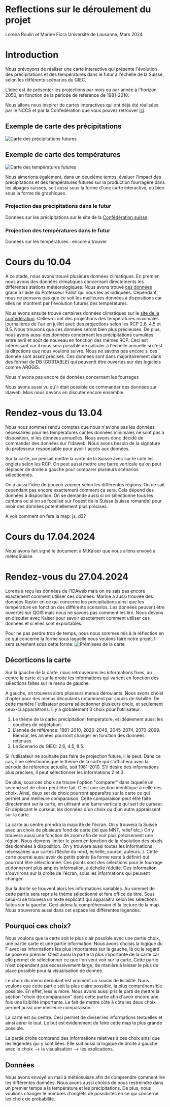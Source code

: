 # Reflections sur le déroulement du projet
Lorena Roulin et Marine Fiora
Université de Lausanne, Mars 2024

# Introduction
Nous prévoyons de réaliser une carte interactive qui présente l'évolution des précipitations et des températures dans le futur à l'échelle de la Suisse, selon les différents scénarios du GIEC. 

L'idée est de présenter les projections par mois ou par année à l'horizon 2050, en fonction de la période de référence de 1981-2010. 

Nous allons nous inspirer de cartes interactives qui ont déjà été réalisées par le NCCS et par la Confédération que vous pouvez retrouver [ici](https://hydromapscc.ch/#fr/8/46.483/6.949/bl_hds--k01_k010001_rcp26_1995_00_medv0_1$531--k02_k020001_rcp26_1995_00_medv0_1$0/NULL).

## Exemple de carte des précipitations 
![Carte des précipitations futures](precipitations.png)

## Exemple de carte des températures 
![Carte des températures futures](temperatures.png)

Nous aimerions également, dans un deuxième temps, évaluer l'impact des précipitations et des températures futures sur la production fourragère dans les alpages suisses, soit aussi sous la forme d'une carte interactive, ou bien sous la forme de graphiques. 

### Projection des précipitations dans le futur 
Données sur les précipitations sur le site de la [Confédération suisse](https://www.bafu.admin.ch/). 

### Projection des températures dans le futur 
Données sur les températures : encore à trouver

# Cours du 10.04
A ce stade, nous avons trouvé plusieurs données climatiques. En premier, nous avons des données climatiques concernant directements les différentes stations météorologiques. Nous avons trouvé [ces données](https://www.meteosuisse.admin.ch/services-et-publications/applications/ext/climate-tables-homogenized.html) grâce à l'aide du Professeur Fallot qui nous les as indiquées. Cependant, nous ne pensons pas que ce soit les meilleures données à dispositions car elles ne montrent par l'évolution futures des températures. 

Nous avons ensuite trouvé certaines données climatiques sur le [site de la confédération](https://www.bafu.admin.ch/bafu/fr/home/etat/donnees/geodonnees/forets--geodonnees.html). Celles-ci ont des projections des températures maximales journalières de l'air en juillet avec des projections selon les RCP 2.6, 4.5 et 8.5. Nous trouvons que ces données seront bien plus précieuses. De plus, nous avons aussi des données concernant les précipitations cumulées entre avril et août de nouveau en fonction des mêmes RCP. Ceci est intéressant car il nous sera possible de calculer à l'échelle annuelle si c'est la directions que nous voulons suivre. Nous ne savons pas encore si ces donnée sont assez précises. Ces données sont dans majoritairement dans des format de DB (GDBTABLE) qui peuventt être ouvertes sur des logiciels comme ARGGIS.

Nous n'avons pas encore de données concernant les fourrages

Nous avons aussi vu qu'il était possible de commander des données sur Idaweb. Mais nous devons en discuter encore ensemble. 

# Rendez-vous du 13.04
Nous nous sommes rendu comptes que nous n'avions pas les données nécessaires pour les températures car les données minimales ne sont pas à disposition, ni les données annuelles. Nous avons donc décidé de commander des données sur l'Idaweb. Nous avons besoin de la signature du professeur responsable pour avoir l'accès aux données. 

Sur la carte, on pensait mettre la carte de la Suisse avec sur le côté les onglets selon les RCP. On peut aussi mettre une barre verticale qu'on peut déplacer de droite à gauche pour comparer plusieurs scénarios sélectionnés. 

On a aussi l'idée de pouvoir zoomer selon les différentes régions. On ne sait cependant pas encore exactement comment ça sera. Cela dépend des données à disposition. On se demande aussi si on sélectionne tous les cantons ou si on se focalise sur l'ouest de la Suisse (suisse romande) pour avoir des données potentiellement plus précises.

A voir comment on fera la map: js, d3?

# Cours du 17.04.2024

Nous avons fait signé le document à M.Kaiser que nous allons envoyé à météoSuisse. 

# Rendez-vous du 27.04.2024
Lorena à reçu les données de l'IDAweb mais on ne sais pas encore exactement comment utiliser ces données. Marine a aussi trouvée des données Raster en ce qui concerne les précipitations ainsi que les température en fonction des différents scenarios. Les données peuvent être ouvertes sur QGIS mais nous ne savons pas comment les lire. Nous devons en discuter avec Kaiser pour savoir exactement comment utiliser ces données et si elles sont exploitables. 

Pour ne pas perdre trop de temps, nous nous sommes mis à la réflection en ce qui concerne la forme sous laquelle nous voulons faire notre projet. Il sera surement sous cette forme: 
![Prémisses de la carte ](carte_idee_geovisu2.jpg)

## Décorticons la carte
Sur la gauche de la carte, nous retrouverons les informations fixes, au centre la carte et sur la droite les informations qui varient en fonction des sélections faites sur le menu de gauche.


A gauche, on  trouvera alors plusieurs menus déroulants. Nous avons choisi d'opter pour des menus découlants notamment par soucis de lisibilité. De cette manière l'utilisateur pourra sélectionner plusieurs choix, et seulement ceux-ci apparaitrons. Il y a globalement 3 choix pour l'utilisateur. 

1. Le thème de la carte: précipitation, température, et idéalement aussi les couches de végétation. 
2. L'année de référence: 1981-2010, 2020-2049, 2045-2074, 2070-2099. Biensûr, les années pourront changer en fonction des données retenues. 
3. Le Scenario du GIEC: 2.6, 4.5, 8.5. 

Si l'utilisateur ne souhaite pas faire de projection future, il le peut. Dans ce cas, il ne sélectionne que le thème de la carte qui s'affichera avec la période de référence actuelle, soit 1981-2010. S'il désire des informations plus précises, il peut sélectionner les informations 2 et 3.

De plus, sous ces choix se trouve l'option "comparer" dans laquelle un second set de choix peut être fait. C'est une section identitique à celle des choix. Ainsi, deux set de choix pourront apparaître sur la carte ce qui permet une meilleure comparaison. Cette comparaison peut être faite directement sur la carte, en utilisant une barre verticale qui sert de curseur. En déplaçant le curseur, les données d'un choix ou d'un autre appraissent sur la carte. 

La carte au centre prendra la majorité de l'écran. On y trouvera la Suisse avec un choix de plusieurs fond de carte (tel que MNT, relief etc.) On y trouvera aussi une fonction de zoom afin de voir plus précisement une région. Nous devrons limiter le zoom en fonction de la résolution des pixels des données à disposition. On y trouvera aussi toutes les informations nécessaires aux cartes (flêche du nord, échelle, source, auteurs..). 
Cette carte pourrai aussi avoir de petits points (la forme reste à définir) qui pourront être sélectionnée. Ces points sont des sélections pour le fourrage et donneront plus amples information, à échelle réduite. Ces informaiton s'ouvrirons sur la droite de l'écran, sous les informations qui peuvent changer. 

Sur la droite se trouvent alors les informations variables. Au sommet de cette partie sera repris le thème sélectionné et fera office de titre. Sous celui-ci se trouvera un texte explicatif qui apparaitra selon les sélections faites sur la gauche. Ceci aidera la compréhension et la lecture de la map. Nous trouverons aussi dans cet espace les différentes légendes. 

## Pourquoi ces choix?
Nous voulons que la carte soit le plus clair possible avec une partie choix, une partie carte et une partie information. Nous avons choisis la logique du F avec les informations les plus importantes sur la gauche, là où le regard se pose en premier. C'est aussi la partie la plus importante de la carte car elle permet de sélectionner ce que l'on veut voir sur la carte. Cette partie n'est cependant pas excessivement large, de manière à laisser le plus de place possible pour la visualisation de donnée.

Le choix du menu déroulant est vraiment un soucis de lisibilité. Nous voulons que cette partie soit la plus claire possible, la plus compréhensible possible. En effet, less is more. Nous avons aussi pris le parti de mettre la séction "choix de comparaison" dans cette partie afin d'avoir encore une fois une lisibilité importante. Le fait de mettre côte à côte les deux choix permet aussi une meilleure comparaison. 

La carte est au centre. Ceci permet de diviser les informations textuelles et ainsi aérer le tout. Le but est évidemment de faire cette map la plus grande possible. 

La partie droite comprend des informations relatives à ces choix ainsi que les légendes qui y sont liées. Elle suit aussi la logique de droite à gauche avec le choix --> la visualisation --> les explications. 

## Données
Nous avons envoyé un mail à météosuisse afin de comprendre comment lire les différentes données. Nous avons aussi choisis de nous restreindre dans un premier temps a la température et les précipitations. De plus, nous voulions changer le nombres d'onglets de possibiités en ce qui concerne les choix de probabilité. 
